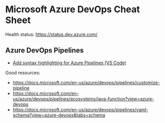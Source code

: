 # Microsoft Azure DevOps Cheat Sheet

Health status: https://status.dev.azure.com/

## Azure DevOps Pipelines

- [Add syntax highlighting for Azure Pipelines (VS Code)](https://marketplace.visualstudio.com/items?itemName=ms-azure-devops.azure-pipelines)

Good resources:
- https://docs.microsoft.com/en-us/azure/devops/pipelines/customize-pipeline
- https://docs.microsoft.com/en-us/azure/devops/pipelines/ecosystems/java-function?view=azure-devops
- https://docs.microsoft.com/en-us/azure/devops/pipelines/yaml-schema?view=azure-devops&tabs=schema
